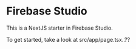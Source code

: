 # Firebase Studio

This is a NextJS starter in Firebase Studio.

To get started, take a look at src/app/page.tsx..??